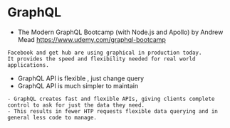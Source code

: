 # GraphQL
- The Modern GraphQL Bootcamp (with Node.js and Apollo) by Andrew Mead
https://www.udemy.com/graphql-bootcamp
```
Facebook and get hub are using graphical in production today.
It provides the speed and flexibility needed for real world applications.
```
- GraphQL API is flexible , just change query
- GraphQL API is much simpler to maintain 
```
- GraphQL creates fast and flexible APIs, giving clients complete control to ask for just the data they need.
- This results in fewer HTP requests flexible data querying and in general less code to manage.
```
